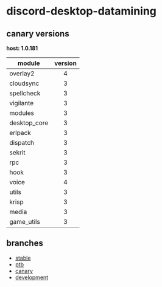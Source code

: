 # discord-desktop-datamining

## canary versions

**host: 1.0.181**

| module | version |
| ------ | :-----: |
| overlay2 | 4 |
| cloudsync | 3 |
| spellcheck | 3 |
| vigilante | 3 |
| modules | 3 |
| desktop_core | 3 |
| erlpack | 3 |
| dispatch | 3 |
| sekrit | 3 |
| rpc | 3 |
| hook | 3 |
| voice | 4 |
| utils | 3 |
| krisp | 3 |
| media | 3 |
| game_utils | 3 |

## branches

- [stable](https://github.com/OpenAsar/discord-desktop-datamining/tree/stable)
- [ptb](https://github.com/OpenAsar/discord-desktop-datamining/tree/ptb)
- [canary](https://github.com/OpenAsar/discord-desktop-datamining/tree/canary)
- [development](https://github.com/OpenAsar/discord-desktop-datamining/tree/development)